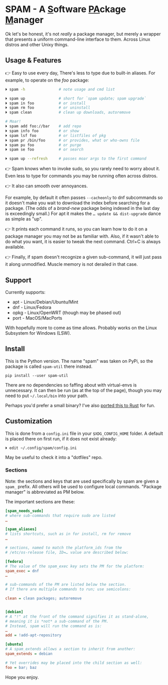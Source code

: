 
# SPAM - A <u>S</u>oftware <u>PA</u>ckage <u>M</u>anager #

Ok let's be honest,
it's not *really* a package manager,
but merely a wrapper that presents a uniform command-line interface to them.
Across Linux distros and other Unixy things.


## Usage & Features ##

👉  Easy to use every day,
There's less to type due to built-in aliases.
For example, to operate on the *foo* package:

```sh
⏵ spam -h               # note usage and cmd list

⏵ spam up               # short for `spam update; spam upgrade`
⏵ spam in foo           # or install
⏵ spam rm foo           # or uninstall
⏵ spam clean            # clean up downloads, autoremove

# Moar!
⏵ spam add foo://bar    # add repo
⏵ spam info foo         # or show
⏵ spam lsf foo          # or listfiles of pkg
⏵ spam pr /bin/foo      # or provides, what or who-owns file
⏵ spam pu foo           # or purge
⏵ spam se foo           # or search

⏵ spam up --refresh     # passes moar args to the first command
```

👉  Spam knows when to invoke sudo,
so you rarely need to worry about it.
Even less to type for commands you may be running often across distros.

👉  It also can smooth over annoyances.

For example, by default it often passes `--cacheonly` to dnf subcommands so it
doesn't make you wait to download the index before searching for a package.
(The odds of a *brand-new* package being indexed in the last day is exceedingly
small.)
For apt it makes the `… update && dist-upgrade` dance as simple as "up".

👉  It prints each command it runs,
so you can learn how to do it on a package manager you may not be as familiar
with.
Also, if it wasn't able to do what you want,
it is easier to tweak the next command.
Ctrl+C is always available.

👉  Finally,
if spam doesn't recognize a given sub-command,
it will just pass it along unmodified.
Muscle memory is not derailed in that case.


## Support ##

Currently supports:

- apt - Linux/Debian/Ubuntu/Mint
- dnf - Linux/Fedora
- opkg - Linux/OpenWRT  (though may be phased out)
- port - MacOS/MacPorts

With hopefully more to come as time allows.
Probably works on the Linux Subsystem for Windows (LSW).


## Install

This is the Python version.
The name "spam" was taken on PyPi,
so the package is called `spam-util` there instead.

    pip install --user spam-util

There are no dependencies so faffing about with virtual-envs is unnecessary.
It can then be run (as at the top of the page),
though you may need to put `~/.local/bin` into your path.

Perhaps you'd prefer a small binary?
I've also
[ported this to Rust](https://bitbucket.org/mixmastamyk/spam-rs/src/main/)
for fun.


## Customization

This is done from a `config.ini` file in your `$XDG_CONFIG_HOME` folder.
A default is placed there on first run,
if it does not exist already:

    ⏵ edit ~/.config/spam/config.ini

May be useful to check it into a "dotfiles" repo.

### Sections

Note: the sections and keys that are used specifically by spam are given a `spam_`
prefix.
All others will be used to configure local commands.
"Package manager" is abbreviated as PM below.

The important sections are these:

```ini
[spam_needs_sudo]
# where sub-commands that require sudo are listed
…

[spam_aliases]
# lists shortcuts, such as in for install, rm for remove
…

# sections, named to match the platform_ids from the
# /etc/os-release file, ID=… value are described below:

[fedora]
# The value of the spam_exec key sets the PM for the platform:
spam_exec = dnf
…

# sub-commands of the PM are listed below the section.
# If there are multiple commands to run; use semicolons:

clean = clean packages; autoremove


[debian]
# A "!" at the front of the command signifies it as stand-alone,
# meaning it is *not* a sub-command of the PM.
# Instead, spam will run the command as is:
…
add = !add-apt-repository

[ubuntu]
# A spam_extends allows a section to inherit from another:
spam_extends = debian

# Yet overrides may be placed into the child section as well:
foo = bar; baz

```

Hope you enjoy.

<!---
* [Learn Markdown](https://bitbucket.org/tutorials/markdowndemo)
-->
